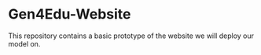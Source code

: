 # Gen4Edu-Website
This repository contains a basic prototype of the website we will deploy our model on.
